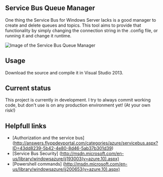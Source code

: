 ## Service Bus Queue Manager

One thing the Service Bus for Windows Server lacks is a good manager to create and delete queues and topics. This tool aims to provide that functionality by simply changing the connection string in the .config file, or running it and change it runtime.

![Image of the Service Bus Queue Manager](https://lh3.googleusercontent.com/-mpoQtHKVseU/UaUAEvZssBI/AAAAAAABPFI/NIdNyuUcqW0/w634-h418-no/Queue_Manager.png)

## Usage

Download the source and compile it in Visual Studio 2013. 

## Current status

This project is currently in development. I try to always commit working code, but don't use is on any production environment yet! (At your own risk!)

## Helpfull links

- [Authorization and the service bus] (http://answers.flyppdevportal.com/categories/azure/servicebus.aspx?ID=43dd8239-5b42-4e80-8d46-5ab37b301d39)
- [Service Bus Security] (http://msdn.microsoft.com/en-us/library/windowsazure/jj193003(v=azure.10).aspx)
- [Powershell commands] (http://msdn.microsoft.com/en-us/library/windowsazure/jj200653(v=azure.10).aspx)
